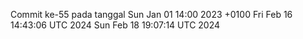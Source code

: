 Commit ke-55 pada tanggal Sun Jan 01 14:00 2023 +0100
Fri Feb 16 14:43:06 UTC 2024
Sun Feb 18 19:07:14 UTC 2024
